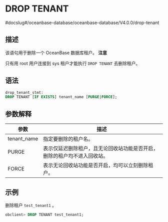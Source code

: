 DROP TENANT 
================================
#docslug#/oceanbase-database/oceanbase-database/V4.0.0/drop-tenant


描述 
-----------------------

该语句用于删除一个 OceanBase 数据库租户。
**注意**



只有用 root 用户连接到 sys 租户才能执行 `DROP TENANT` 去删除租户。

语法 
-----------------------

```sql
drop_tenant_stmt:
DROP TENANT [IF EXISTS] tenant_name [PURGE|FORCE];
```



参数解释 
-------------------------



|   **参数**    |                **描述**                |
|-------------|--------------------------------------|
| tenant_name | 指定要删除的租户名。                           |
| PURGE       | 表示仅延迟删除租户，且无论回收站功能是否开启，删除的租户均不进入回收站。 |
| FORCE       | 表示无论回收站功能是否开启，均可以立刻删除租户。             |



示例 
-----------------------

删除租户 `test_tenant1` 。

```sql
obclient> DROP TENANT test_tenant1;
```



